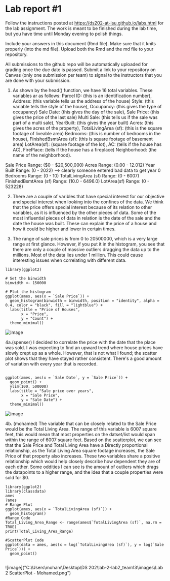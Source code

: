 
<!-- README.md is generated from README.Rmd. Please edit the README.Rmd file -->

# Lab report \#1

Follow the instructions posted at
<https://ds202-at-isu.github.io/labs.html> for the lab assignment. The
work is meant to be finished during the lab time, but you have time
until Monday evening to polish things.

Include your answers in this document (Rmd file). Make sure that it
knits properly (into the md file). Upload both the Rmd and the md file
to your repository.

All submissions to the github repo will be automatically uploaded for
grading once the due date is passed. Submit a link to your repository on
Canvas (only one submission per team) to signal to the instructors that
you are done with your submission.

1. As shown by the head() function, we have 16 total variables. These variables ar as follows:
Parcel ID: <chr> (this is an identification number), Address: <chr> (this variable tells us the address of the house)
Style: <fct> (this variable tells the style of the house), Occupancy: <fct> (this gives the type of occupancy)
Sale Date: <date> (this gives the day of the sale), Sale Price: <dbl> (this gives the price of the last sale)
Multi Sale: <chr> (this tells us if the sale was part of a multi sale), YearBuilt: <dbl> (this gives the year built)
Acres: <dbl> (this gives the acres of the property), TotalLivingArea (sf): <dbl> (this is the square footage of liveable area)
Bedrooms: <dbl> (this is number of bedrooms in the house), FinishedBsmtArea (sf): <dbl> (this is square footage of basement area)
LotArea(sf): <dbl> (square footage of the lot), AC: <chr> (tells if the house has AC), FirePlace: <chr> (tells if the house has a fireplace)
Neighborhood: <fct> (the name of the neighborhood).

Sale Price Range: ($0 - $20,500,000)
Acres Range: (0.00 - 12.012)
Year Built Range: (0 - 2022) --> clearly someone entered bad data to get year 0
Bedrooms Range: (0 - 10)
TotalLivingArea (sf) Range: (0 - 6007)
FinishedBsmtArea (sf) Range: (10.0 - 6496.0)
LotArea(sf) Range: (0 - 523228)

2. There are a couple of varibles that have special interest for our objective and special interest when looking into the confines of the data. We think that the price offers special interest because of its relation to other variables, as it is influenced by the other pieces of data. Some of the most influential pieces of data in relation is the date of the sale and the date the house was built. These can explain the price of a house and how it could be higher and lower in certain times.

3.  The range of sale prices is from 0 to 20500000, which is a very large range at first glance. However, if you put it in the histogram, you see that there are only a couple of massive outliers dragging the data up to the millions. Most of the data lies under 1 million. This could cause interesting issues when correlating with different data.

```{r}
library(ggplot2)

# Set the binwidth
binwidth <- 150000

# Plot the histogram
ggplot(ames, aes(x = `Sale Price`)) +
  geom_histogram(binwidth = binwidth, position = "identity", alpha = 0.4, color = "black", fill = "lightblue") +
  labs(title = "Price of Houses",
       x = "Price",
       y = "Count") +
  theme_minimal()
```
![image](https://github.com/DS202-at-ISU/lab-2-lab2_team13/assets/158088728/a1fe92cc-0b3b-4a40-921c-4add323c77c2)

4a.(spenser) I decided to correlate the price with the date that the place was sold. I was expecting to find an upward trend where house prices have slowly crept up as a whole. However, that is not what I found; the scatter plot shows that they have stayed rather consistent. There's a good amount of variation with every year that is recorded.

```{r}

ggplot(ames, aes(x = `Sale Date`, y = `Sale Price`)) + 
  geom_point() +
  ylim(100, 500000)
  labs(title = "Sale price over years",
       x = "Sale Price",
       y = "Sale Date") +
  theme_minimal()
```
![image](https://github.com/DS202-at-ISU/lab-2-lab2_team13/assets/158088728/019d5154-ae6c-462a-aa09-79ffc1345d2b)

4b. (mohamed) The variable that can be closely related to the Sale Price would be the Total Living Area. The range of this variable is 6007 square feet, this would mean that most properties on the datset/list would span within the range of 6007 square feet.
   Based on the scatterplot, we can see that the Sale Price and Total Living Area have a Directly proportional relationship, as the Total Living Area square footage increases, the Sale Price of that property also increases. These two variables share a positive relationship which would help closely describe how dependent they are of each other.
   Some oddities I can see is the amount of outliers which drags the datapoints to a higher range, and the idea that a couple properties were sold for $0.
   
```{r}
library(ggplot2)
library(classdata)
ames
?ames
# Range Plot
ggplot(ames, aes(x = `TotalLivingArea (sf)`)) +
  geom_histogram()
#Range Code
Total_Living_Area_Range <- range(ames$`TotalLivingArea (sf)`, na.rm = TRUE)
print(Total_Living_Area_Range)

#ScatterPlot Code
ggplot(data = ames, aes(x = log(`TotalLivingArea (sf)`), y = log(`Sale Price`))) +
  geom_point()
   
```
![image]("C:\Users\moham\Desktop\DS 202\lab-2-lab2_team13\images\Lab 2  ScatterPlot - Mohamed.png")








